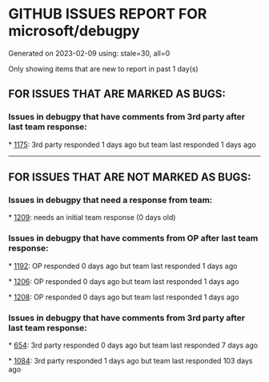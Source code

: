 
# GITHUB ISSUES REPORT FOR microsoft/debugpy


Generated on 2023-02-09 using: stale=30, all=0


Only showing items that are new to report in past 1 day(s)


## FOR ISSUES THAT ARE MARKED AS BUGS:


### Issues in debugpy that have comments from 3rd party after last team response:


\* [1175](https://github.com/microsoft/debugpy/issues/1175 "Debugging tests is not stopping on breakpoint"): 3rd party responded 1 days ago but team last responded 1 days ago

---

## FOR ISSUES THAT ARE NOT MARKED AS BUGS:


### Issues in debugpy that need a response from team:


\* [1209](https://github.com/microsoft/debugpy/issues/1209 "pydevd Failing on `attach_x86_64.dylib` on macosx 13.2"): needs an initial team response (0 days old)

### Issues in debugpy that have comments from OP after last team response:


\* [1192](https://github.com/microsoft/debugpy/issues/1192 "Debugpy not starting on Mac os  13"): OP responded 0 days ago but team last responded 1 days ago

\* [1206](https://github.com/microsoft/debugpy/issues/1206 "Debugger with gevent doesn't hit breakpoints"): OP responded 0 days ago but team last responded 1 days ago

\* [1208](https://github.com/microsoft/debugpy/issues/1208 "1.6.6 behaviour on Python 3.10 differs from that on 3.9 or 3.11"): OP responded 0 days ago but team last responded 1 days ago

### Issues in debugpy that have comments from 3rd party after last team response:


\* [654](https://github.com/microsoft/debugpy/issues/654 "Support for supportsLoadedSourcesRequest"): 3rd party responded 0 days ago but team last responded 7 days ago

\* [1084](https://github.com/microsoft/debugpy/issues/1084 "Unnecessary truncation"): 3rd party responded 1 days ago but team last responded 103 days ago
